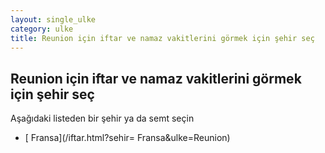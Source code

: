 ```yaml
---
layout: single_ulke
category: ulke
title: Reunion için iftar ve namaz vakitlerini görmek için şehir seç
---
```



## Reunion için iftar ve namaz vakitlerini görmek için şehir seç

Aşağıdaki listeden bir şehir ya da semt seçin


* [ Fransa](/iftar.html?sehir= Fransa&ulke=Reunion)
